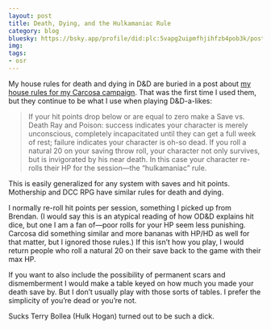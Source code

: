 ```yaml
---
layout: post
title: Death, Dying, and the Hulkamaniac Rule
category: blog
bluesky: https://bsky.app/profile/did:plc:5vapg2uipmfhjihfzb4pob3k/post/3m22wwau7pk2p
img:
tags:
- osr
---
```


My house rules for death and dying in D&D are buried in a post about [my house rules for my Carcosa campaign][1]. That was the first time I used them, but they continue to be what I use when playing D&D-a-likes:

> If your hit points drop below or are equal to zero make a Save vs. Death Ray and Poison: success indicates your character is merely unconscious, completely incapacitated until they can get a full week of rest; failure indicates your character is oh-so dead. If you roll a natural 20 on your saving throw roll, your character not only survives, but is invigorated by his near death. In this case your character re-rolls their HP for the session—the “hulkamaniac” rule.

This is easily generalized for any system with saves and hit points. Mothership and DCC RPG have similar rules for death and dying.

I normally re-roll hit points per session, something I picked up from Brendan. (I would say this is an atypical reading of how OD&D explains hit dice, but one I am a fan of—poor rolls for your HP seem less punishing. Carcosa did something similar and more bananas with HP/HD as well for that matter, but I ignored those rules.) If this isn’t how you play, I would return people who roll a natural 20 on their save back to the game with their max HP.

If you want to also include the possibility of permanent scars and dismemberment I would make a table keyed on how much you made your death save by. But I don’t usually play with those sorts of tables. I prefer the simplicity of you’re dead or you’re not.

Sucks Terry Bollea (Hulk Hogan) turned out to be such a dick.

[1]: /blog/20-questions-rules/